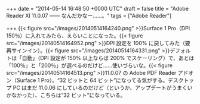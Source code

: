 
+++
date = "2014-05-14 16:48:50 +0000 UTC"
draft = false
title = "Adobe Reader XI 11.0.07 ―― なんだかなー……。"
tags = ["Adobe Reader"]

+++
{{< figure src="/images/20140514164240.png"  >}}Surface 1 Pro（DPI 150％）に入れてみたら、えらいことになった。{{< figure src="/images/20140514164952.png"  >}}DPI 設定を 100% に戻してみた（要再サインイン）。{{< figure src="/images/20140514164331.png"  >}}デフォルトは「自動」（DPI 設定が 150% 以上ならば 200% でスケーリング）で、あとは「100％」と「200％」が選べるのだけど……使いづらいな。{{< figure src="/images/20140514164513.png"  >}}11.0.07 の Adobe PDF Reader アドオン（Surface 1 Pro）。“32 ビットと 64 ビット”になってる気がする。デスクトップ PC はまだ 11.0.06 にしているのだけど（というか、アップデートがうまくいかなかった）、こちらは“32 ビット”になっている。


